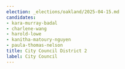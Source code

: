 ```yaml
---
election: _elections/oakland/2025-04-15.md
candidates:
- kara-murray-badal
- charlene-wang
- harold-lowe
- kanitha-matoury-nguyen
- paula-thomas-nelson
title: City Council District 2
label: City Council
---
```

